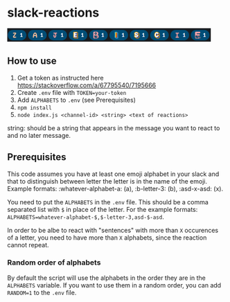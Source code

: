 # slack-reactions

![Example image](example.png)

## How to use

1. Get a token as instructed here https://stackoverflow.com/a/67795540/7195666
2. Create `.env` file with `TOKEN=your-token`
3. Add `ALPHABETS` to `.env` (see Prerequisites)
3. `npm install`
4. `node index.js <channel-id> <string> <text of reactions>`

string: should be a string that appears in the message you want to react to and no later message.

## Prerequisites

This code assumes you have at least one emoji alphabet in your slack and that to distinguish between letter the letter is in the name of the emoji. Example formats: :whatever-alphabet-a: (a), :b-letter-3: (b), :asd-x-asd: (x).

You need to put the `ALPHABETS` in the `.env` file. This should be a comma separated list with `$` in place of the letter. For the example formats: `ALPHABETS=whatever-alphabet-$,$-letter-3,asd-$-asd`.

In order to be albe to react with "sentences" with more than `X` occurences of a letter, you need to have more than `X` alphabets, since the reaction cannot repeat.

### Random order of alphabets

By default the script will use the alphabets in the order they are in the `ALPHABETS` variable. If you want to use them in a random order, you can add `RANDOM=1` to the `.env` file.

